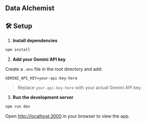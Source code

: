 
## Data Alchemist

## 🛠 Setup

1. **Install dependencies**

```bash
npm install
````

2. **Add your Gemini API key**

Create a `.env` file in the root directory and add:

```env
GEMINI_API_KEY=your-api-key-here
```

> Replace `your-api-key-here` with your actual Gemini API key.

3. **Run the development server**

```bash
npm run dev
```

Open [http://localhost:3000](http://localhost:3000) in your browser to view the app.
